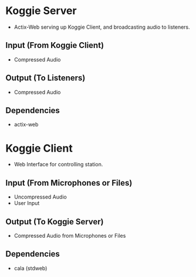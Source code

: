 # Koggie Server
- Actix-Web serving up Koggie Client, and broadcasting audio to listeners.

## Input (From Koggie Client)
- Compressed Audio

## Output (To Listeners)
- Compressed Audio

## Dependencies
- actix-web



# Koggie Client
- Web Interface for controlling station.

## Input (From Microphones or Files)
- Uncompressed Audio
- User Input

## Output (To Koggie Server)
- Compressed Audio from Microphones or Files

## Dependencies
- cala (stdweb)
